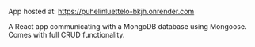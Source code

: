 App hosted at:
https://puhelinluettelo-bkjh.onrender.com

A React app communicating with a MongoDB database using Mongoose. Comes with  full CRUD functionality.
